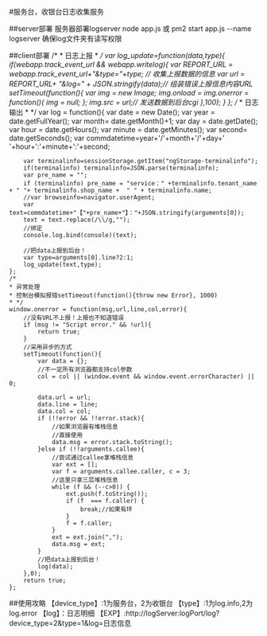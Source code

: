 #服务台，收银台日志收集服务

##server部署
    服务器部署logserver
    node app.js
    或
    pm2 start app.js --name logserver
    确保log文件夹有读写权限

##client部署
    /*
     * 日志上报
     * */
    var log_update=function(data,type){
        if(webapp.track_event_url && webapp.writelog){
            var REPORT_URL = webapp.track_event_url+"&type="+type; // 收集上报数据的信息
            var url = REPORT_URL+ "&log=" + JSON.stringify(data);// 组装错误上报信息内容URL
            setTimeout(function(){
                var img = new Image;
                img.onload = img.onerror = function(){
                    img = null;
                };
                img.src = url;// 发送数据到后台cgi
            },100);
        }
    };
    /*
    * 日志输出
    * */
    var log = function(){
        var date = new Date();
        var year = date.getFullYear();
        var month= date.getMonth()+1;
        var day = date.getDate();
        var hour = date.getHours();
        var minute = date.getMinutes();
        var second= date.getSeconds();
        var commdatetime=year+'/'+month+'/'+day+' '+hour+':'+minute+':'+second;
    
        var terminalinfo=sessionStorage.getItem("ngStorage-terminalinfo");
        if(terminalinfo) terminalinfo=JSON.parse(terminalinfo);
        var pre_name = "";
        if (terminalinfo) pre_name = "service：" +terminalinfo.tenant_name + " "+ terminalinfo.shop_name +  " " + terminalinfo.name;
        //var browseinfo=navigator.userAgent;
        var text=commdatetime+"【"+pre_name+"】："+JSON.stringify(arguments[0]);
        text = text.replace(/\\/g,"");
        //绑定
        console.log.bind(console)(text);
    
        //把data上报到后台！
        var type=arguments[0].line?2:1;
        log_update(text,type);
    };
    /*
    * 异常处理
    * 控制台模拟报错setTimeout(function(){throw new Error}, 1000)
    * */
    window.onerror = function(msg,url,line,col,error){
        //没有URL不上报！上报也不知道错误
        if (msg != "Script error." && !url){
            return true;
        }
        //采用异步的方式
        setTimeout(function(){
            var data = {};
            //不一定所有浏览器都支持col参数
            col = col || (window.event && window.event.errorCharacter) || 0;
    
            data.url = url;
            data.line = line;
            data.col = col;
            if (!!error && !!error.stack){
                //如果浏览器有堆栈信息
                //直接使用
                data.msg = error.stack.toString();
            }else if (!!arguments.callee){
                //尝试通过callee拿堆栈信息
                var ext = [];
                var f = arguments.callee.caller, c = 3;
                //这里只拿三层堆栈信息
                while (f && (--c>0)) {
                    ext.push(f.toString());
                    if (f  === f.caller) {
                        break;//如果有环
                    }
                    f = f.caller;
                }
                ext = ext.join(",");
                data.msg = ext;
            }
            //把data上报到后台！
            log(data);
        },0);
        return true;
    };


##使用攻略
    【device_type】:1为服务台，2为收银台
    【type】:1为log.info,2为log.error
    【log】：日志明细
    【EXP】:http://logServer:logPort/log?device_type=2&type=1&log=日志信息